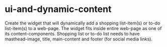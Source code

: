 # ui-and-dynamic-content
Create the widget that will dynamically add a shopping list-item(s) or to-do list-item(s) to a web-page. The widget fits inside entire web-page as one of its content-components. Shopping list or to-do list needs to have masthead-image, title, main-content and footer (for social media links).
